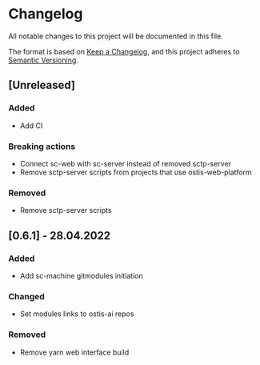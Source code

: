 # Changelog
All notable changes to this project will be documented in this file.

The format is based on [Keep a Changelog](https://keepachangelog.com/en/1.0.0/),
and this project adheres to [Semantic Versioning](https://semver.org/spec/v2.0.0.html).

## [Unreleased]
### Added
- Add CI

### Breaking actions
- Connect sc-web with sc-server instead of removed sctp-server
- Remove sctp-server scripts from projects that use ostis-web-platform

### Removed
- Remove sctp-server scripts

## [0.6.1] - 28.04.2022
### Added
- Add sc-machine gitmodules initiation

### Changed
- Set modules links to ostis-ai repos

### Removed
- Remove yarn web interface build
